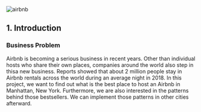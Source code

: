![airbnb](https://i.loli.net/2020/03/30/cFBZaKAt48e3OoP.jpg)

## 1. Introduction
### Business Problem
Airbnb is becoming a serious business in recent years. Other than individual hosts who share their own places, companies around the world also step in thisa new business. Reports showed that about 2 million people stay in Airbnb rentals across the world during an average night in 2018. In this project, we want to find out what is the best place to host an Airbnb in Manhattan, New York. Furthermore, we are also interested in the patterns behind those bestsellers. We can implement those patterns in other cities afterward.
